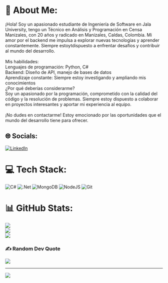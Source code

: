 # 💫 About Me:
¡Hola! Soy un apasionado estudiante de Ingeniería de Software en Jala University, tengo un Técnico en Análisis y Programación en Censa Manizales, con 20 años y radicado en Manizales, Caldas, Colombia. Mi amor por el backend me impulsa a explorar nuevas tecnologías y aprender constantemente. Siempre estoytdispuesto a enfrentar desafíos y contribuir al mundo del desarrollo.<br><br>Mis habilidades:<br>Lenguajes de programación: Python, C#<br>Backend: Diseño de API, manejo de bases de datos<br>Aprendizaje constante: Siempre estoy investigando y ampliando mis conocimientos<br>¿Por qué deberías considerarme?<br>Soy un apasionado por la programación, comprometido con la calidad del código y la resolución de problemas. Siempre estoy dispuesto a colaborar en proyectos interesantes y aportar mi experiencia al equipo.<br><br>¡No dudes en contactarme! Estoy emocionado por las oportunidades que el mundo del desarrollo tiene para ofrecer.


## 🌐 Socials:
[![LinkedIn](https://img.shields.io/badge/LinkedIn-%230077B5.svg?logo=linkedin&logoColor=white)](https://linkedin.com/in/https://www.linkedin.com/in/andres-felipe-castrillon-cañon-197677290/) 

# 💻 Tech Stack:
![C#](https://img.shields.io/badge/c%23-%23239120.svg?style=for-the-badge&logo=csharp&logoColor=white) ![.Net](https://img.shields.io/badge/.NET-5C2D91?style=for-the-badge&logo=.net&logoColor=white) ![MongoDB](https://img.shields.io/badge/MongoDB-%234ea94b.svg?style=for-the-badge&logo=mongodb&logoColor=white) ![NodeJS](https://img.shields.io/badge/node.js-6DA55F?style=for-the-badge&logo=node.js&logoColor=white) ![Git](https://img.shields.io/badge/git-%23F05033.svg?style=for-the-badge&logo=git&logoColor=white)
# 📊 GitHub Stats:
![](https://github-readme-stats.vercel.app/api?username=AndrewSs45&theme=shadow_blue&hide_border=false&include_all_commits=false&count_private=false)<br/>
![](https://github-readme-streak-stats.herokuapp.com/?user=AndrewSs45&theme=shadow_blue&hide_border=false)<br/>
![](https://github-readme-stats.vercel.app/api/top-langs/?username=AndrewSs45&theme=shadow_blue&hide_border=false&include_all_commits=false&count_private=false&layout=compact)

### ✍️ Random Dev Quote
![](https://quotes-github-readme.vercel.app/api?type=horizontal&theme=radical)

---
[![](https://visitcount.itsvg.in/api?id=AndrewSs45&icon=2&color=1)](https://visitcount.itsvg.in)

<!-- Proudly created with GPRM ( https://gprm.itsvg.in ) -->
